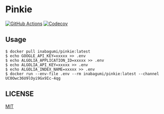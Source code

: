 # Pinkie

[![GitHub Actions](https://github.com/inabagumi/pinkie/workflows/Go/badge.svg)](https://github.com/inabagumi/pinkie/actions?query=workflow%3AGo) [![Codecov](https://codecov.io/gh/inabagumi/pinkie/branch/trunk/graph/badge.svg)](https://codecov.io/gh/inabagumi/pinkie)

## Usage

```console
$ docker pull inabagumi/pinkie:latest
$ echo GOOGLE_API_KEY=xxxxx >> .env
$ echo ALGOLIA_APPLICATION_ID=xxxxx >> .env
$ echo ALGOLIA_API_KEY=xxxxx >> .env
$ echo ALGOLIA_INDEX_NAME=xxxxx >> .env
$ docker run --env-file .env --rm inabagumi/pinkie:latest --channel UC0Owc36U9lOyi9Gx9Ic-4qg
```

## LICENSE

[MIT](LICENSE)
